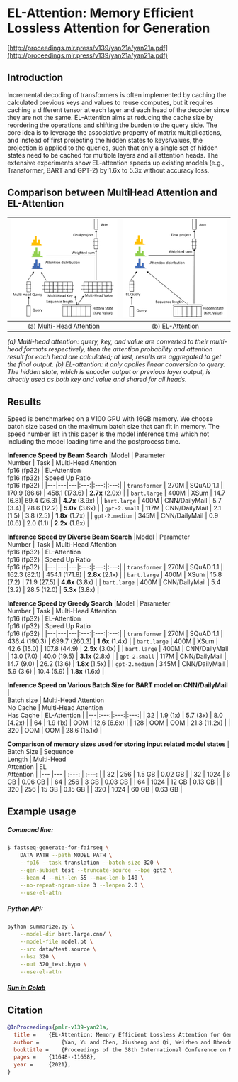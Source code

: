 # EL-Attention: Memory Efficient Lossless Attention for Generation

[http://proceedings.mlr.press/v139/yan21a/yan21a.pdf](http://proceedings.mlr.press/v139/yan21a/yan21a.pdf)

## Introduction

Incremental decoding of transformers is often implemented by caching the calculated previous keys and values to reuse computes, but it requires caching a different tensor at each layer and each head of the decoder since they are not the same. EL-Attention aims at reducing the cache size by reordering the operations and shifting the burden to the query side. The core idea is to leverage the associative property of matrix multiplications, and instead of first projecting the hidden states to keys/values, the projection is applied to the queries, such that only a single set of hidden states need to be cached for multiple layers and all attention heads. The extensive experiments show EL-attention speeds up existing models (e.g., Transformer, BART and GPT-2) by 1.6x to 5.3x without accuracy loss. 

## Comparison between MultiHead Attention and EL-Attention

![](subfigure-multi-head-attention.png)  |  ![](subfigure-EL-attention.png)
:-------------------------:|:-------------------------:
(a) Multi-Head Attention             |  (b) EL-Attention





*(a) Multi-head attention: query, key, and value are converted to their multi-head formats respectively, then the attention probability and attention result for each head are calculated; at last, results are aggregated to get the final output. (b) EL-attention: it only applies linear conversion to query. The hidden state, which is encoder output or previous layer output, is directly used as both key and value and shared for all heads.*

## Results

Speed is benchmarked on a V100 GPU with 16GB memory. We choose batch size based on the maximum batch size that can fit in memory. The speed number list in this paper is the model inference time which not including the model loading time and the postprocess time. 

**Inference Speed by Beam Search**
|Model | Parameter <br> Number | Task |  Multi-Head Attention <br> fp16 (fp32) |  EL-Attention <br> fp16 (fp32) |  Speed Up Ratio <br> fp16 (fp32) |
|---|---|---|:---:|:---:|:---:|
| `transformer` | 270M | SQuAD 1.1 | 170.9 (86.6) | 458.1 (173.6) | **2.7x** (2.0x) |
| `bart.large` | 400M | XSum | 14.7 (6.8)| 69.4 (26.3)  | **4.7x** (3.9x) |
| `bart.large` | 400M | CNN/DailyMail  | 5.7 (3.4) | 28.6 (12.2)  | **5.0x** (3.6x) |
| `gpt-2.small` | 117M | CNN/DailyMail | 2.1 (1.5) | 3.8 (2.5) | **1.8x** (1.7x) |
| `gpt-2.medium` | 345M | CNN/DailyMail | 0.9 (0.6) | 2.0 (1.1) | **2.2x** (1.8x) |

**Inference Speed by Diverse Beam Search**
|Model | Parameter <br> Number | Task |  Multi-Head Attention <br> fp16 (fp32) |  EL-Attention <br> fp16 (fp32) |  Speed Up Ratio <br> fp16 (fp32) |
|---|---|---|:---:|:---:|:---:|
| `transformer` | 270M | SQuAD 1.1 | 162.3 (82.1) | 454.1 (171.8) | **2.8x** (2.1x)  |
| `bart.large` | 400M | XSum | 15.8 (7.2) | 71.9 (27.5) | **4.6x** (3.8x)   |
| `bart.large` | 400M | CNN/DailyMail | 5.4 (3.2) | 28.5 (12.0) | **5.3x** (3.8x) |

**Inference Speed by Greedy Search**
|Model | Parameter <br> Number | Task |  Multi-Head Attention <br> fp16 (fp32) |  EL-Attention <br> fp16 (fp32) |  Speed Up Ratio <br> fp16 (fp32) |
|---|---|---|:---:|:---:|:---:|
| `transformer` | 270M | SQuAD 1.1 |  436.4 (190.3)   | 699.7 (260.3)   | **1.6x** (1.4x)  |
| `bart.large` | 400M  | XSum | 42.6 (15.0) | 107.8 (44.9)  | **2.5x** (3.0x)  |
| `bart.large` | 400M | CNN/DailyMail | 13.0 (7.0) | 40.0 (19.5) | **3.1x** (2.8x) |
| `gpt-2.small` | 117M  | CNN/DailyMail | 14.7 (9.0) | 26.2 (13.6) | **1.8x** (1.5x) |
| `gpt-2.medium` | 345M  | CNN/DailyMail | 5.9 (3.6) | 10.4 (5.9) | **1.8x** (1.6x) |

**Inference Speed on Various Batch Size for BART model on CNN/DailyMail**
| <br> Batch size | Multi-Head Attention <br> No Cache | Multi-Head Attention <br> Has Cache | EL-Attention |
|---|:---:|:---:|:---:|
| 32 | 1.9 (1x) | 5.7 (3x) | 8.0 (4.2x) |
| 64 | 1.9 (1x) | OOM | 12.6 (6.6x) |
| 128 | OOM | OOM | 21.3 (11.2x) |
| 320 | OOM | OOM | 28.6 (15.1x) |

**Comparison of memory sizes used for storing input related model states**
| Batch Size | Sequence <br> Length | Multi-Head <br> Attention | EL <br> Attention |
|--- |--- | :---: | :---: |
| 32 | 256 | 1.5 GB | 0.02 GB |
| 32 | 1024 | 6 GB | 0.06 GB |
| 64 | 256 | 3 GB | 0.03 GB |
| 64 | 1024 | 12 GB | 0.13 GB | 
| 320 | 256 | 15 GB | 0.15 GB |
| 320 | 1024 | 60 GB | 0.63 GB |

## Example usage

##### Command line:
```bash
$ fastseq-generate-for-fairseq \
    DATA_PATH --path MODEL_PATH \
    --fp16 --task translation --batch-size 320 \
    --gen-subset test --truncate-source --bpe gpt2 \
    --beam 4 --min-len 55 --max-len-b 140 \
    --no-repeat-ngram-size 3 --lenpen 2.0 \
    --use-el-attn
```

##### Python API:
```bash
python summarize.py \
    --model-dir bart.large.cnn/ \
    --model-file model.pt \
    --src data/test.source \
    --bsz 320 \
    --out 320_test.hypo \
    --use-el-attn
```
##### [Run in Colab](https://colab.research.google.com/github/microsoft/fastseq/blob/main/examples/EL-attention/EL_attention_Demo.ipynb)

## Citation

```bibtex
@InProceedings{pmlr-v139-yan21a,
  title = 	 {EL-Attention: Memory Efficient Lossless Attention for Generation},
  author =       {Yan, Yu and Chen, Jiusheng and Qi, Weizhen and Bhendawade, Nikhil and Gong, Yeyun and Duan, Nan and Zhang, Ruofei},
  booktitle = 	 {Proceedings of the 38th International Conference on Machine Learning},
  pages = 	 {11648--11658},
  year = 	 {2021},
}
```
